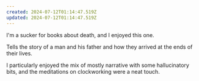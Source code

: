 ```yaml
---
created: 2024-07-12T01:14:47.519Z
updated: 2024-07-12T01:14:47.519Z
---
```

I'm a sucker for books about death, and I enjoyed this one.

Tells the story of a man and his father and how they arrived at the ends of their lives.

I particularly enjoyed the mix of mostly narrative with some hallucinatory bits, and the meditations on clockworking were a neat touch.